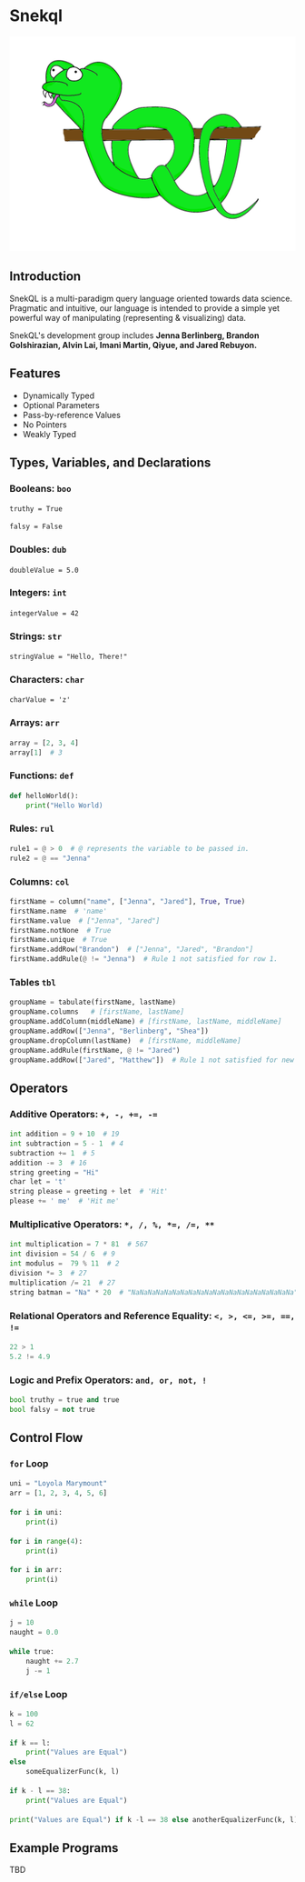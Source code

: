 # Snekql

![SnekQL Logo](docs/images/snekQLLogoOff.png)

## Introduction

SnekQL is a multi-paradigm query language oriented towards data science. Pragmatic and intuitive, our language is intended to provide a simple yet powerful way of manipulating (representing &amp; visualizing) data.

SnekQL's development group includes **Jenna Berlinberg, Brandon Golshirazian, Alvin Lai, Imani Martin, Qiyue, and Jared Rebuyon.**

## Features

* Dynamically Typed
* Optional Parameters
* Pass-by-reference Values
* No Pointers
* Weakly Typed

## Types, Variables, and Declarations

### Booleans: `boo`

`truthy = True`

`falsy = False`

### Doubles: `dub`

`doubleValue = 5.0`

### Integers: `int`

`integerValue = 42`

### Strings: `str`

`stringValue = "Hello, There!"`

### Characters: `char`

`charValue = 'z'`

### Arrays: `arr`

````python
array = [2, 3, 4]
array[1]  # 3
````

### Functions: `def`

````python
def helloWorld():
    print("Hello World)
````

### Rules: `rul`

````python
rule1 = @ > 0  # @ represents the variable to be passed in.
rule2 = @ == "Jenna"
````

### Columns: `col`

````python
firstName = column("name", ["Jenna", "Jared"], True, True)
firstName.name  # 'name'
firstName.value  # ["Jenna", "Jared"]
firstName.notNone  # True
firstName.unique  # True
firstName.addRow("Brandon")  # ["Jenna", "Jared", "Brandon"]
firstName.addRule(@ != "Jenna")  # Rule 1 not satisfied for row 1.
````

### Tables `tbl`

````python
groupName = tabulate(firstName, lastName)
groupName.columns   # [firstName, lastName]
groupName.addColumn(middleName) # [firstName, lastName, middleName]
groupName.addRow(["Jenna", "Berlinberg", "Shea"])
groupName.dropColumn(lastName)  # [firstName, middleName]
groupName.addRule(firstName, @ != "Jared")
groupName.addRow(["Jared", "Matthew"])  # Rule 1 not satisfied for new row
````

## Operators

### Additive Operators: `+, -, +=, -=`

````python
int addition = 9 + 10  # 19
int subtraction = 5 - 1  # 4
subtraction += 1  # 5
addition -= 3  # 16
string greeting = "Hi"
char let = 't'
string please = greeting + let  # 'Hit'
please += ' me'  # 'Hit me'
````

### Multiplicative Operators: `*, /, %, *=, /=, **`

````python
int multiplication = 7 * 81  # 567
int division = 54 / 6  # 9
int modulus =  79 % 11  # 2
division *= 3  # 27
multiplication /= 21  # 27
string batman = "Na" * 20  # "NaNaNaNaNaNaNaNaNaNaNaNaNaNaNaNaNaNaNaNa"
````

### Relational Operators and Reference Equality: `<, >, <=, >=, ==, !=`

````python
22 > 1
5.2 != 4.9  
````

### Logic and Prefix Operators: `and, or, not, !`

````python
bool truthy = true and true
bool falsy = not true
````

## Control Flow

### `for` Loop

````python
uni = "Loyola Marymount"
arr = [1, 2, 3, 4, 5, 6]

for i in uni:
    print(i)

for i in range(4):
    print(i)

for i in arr:
    print(i)
````

### `while` Loop

````python
j = 10
naught = 0.0

while true:
    naught += 2.7
    j -= 1
````

### `if/else` Loop

````python
k = 100
l = 62

if k == l:
    print("Values are Equal")
else
    someEqualizerFunc(k, l)

if k - l == 38:
    print("Values are Equal")

print("Values are Equal") if k -l == 38 else anotherEqualizerFunc(k, l)
````

## Example Programs

TBD
